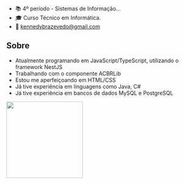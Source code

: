 
- 📚 4º período - Sistemas de Informação...
- 🎓 Curso Técnico em Informática.
- 📧 kennedybrazevedo@gmail.com

<h2>Sobre</h2>
<ul>
<li>Atualmente programando em JavaScript/TypeScript, utilizando o framework NestJS</li>
<li>Trabalhando com o componente ACBRLib</li>
<li>Estou me aperfeiçoando em HTML/CSS</li>
<li>Já tive experiência em linguagens como Java, C#</li>
<li>Já tive experiência em bancos de dados MySQL e PostgreSQL</li>
</ul>

<a href="https://github.com/anuraghazra/convoychat">
  <img height=200 align="center" src="https://github-readme-stats.vercel.app/api/top-langs?username=KennedyJrAzevedo&layout=compact&langs_count=8&card_width=320&theme=dark" />
</a>
